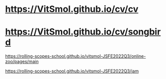 
# https://VitSmol.github.io/cv/cv
# https://VitSmol.github.io/cv/songbird

https://rolling-scopes-school.github.io/vitsmol-JSFE2022Q3/online-zoo/pages/main

https://rolling-scopes-school.github.io/vitsmol-JSFE2022Q3/jam

<!-- https://rolling-scopes-school.github.io/vitsmol-JSFE2022Q3/songbird -->

